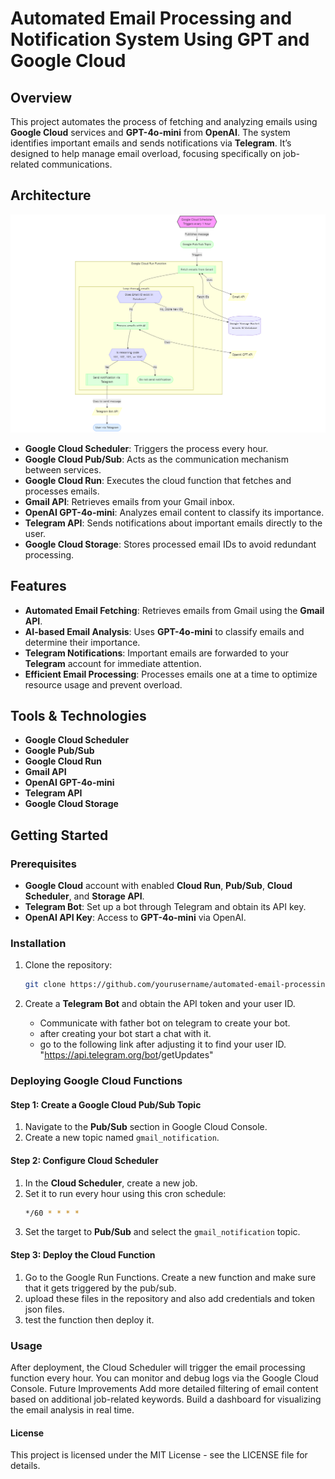 # Automated Email Processing and Notification System Using GPT and Google Cloud

## Overview
This project automates the process of fetching and analyzing emails using **Google Cloud** services and **GPT-4o-mini** from **OpenAI**. The system identifies important emails and sends notifications via **Telegram**. It’s designed to help manage email overload, focusing specifically on job-related communications.

## Architecture

![Architecture Diagram](./architecture-diagram.png)

- **Google Cloud Scheduler**: Triggers the process every hour.
- **Google Cloud Pub/Sub**: Acts as the communication mechanism between services.
- **Google Cloud Run**: Executes the cloud function that fetches and processes emails.
- **Gmail API**: Retrieves emails from your Gmail inbox.
- **OpenAI GPT-4o-mini**: Analyzes email content to classify its importance.
- **Telegram API**: Sends notifications about important emails directly to the user.
- **Google Cloud Storage**: Stores processed email IDs to avoid redundant processing.

## Features
- **Automated Email Fetching**: Retrieves emails from Gmail using the **Gmail API**.
- **AI-based Email Analysis**: Uses **GPT-4o-mini** to classify emails and determine their importance.
- **Telegram Notifications**: Important emails are forwarded to your **Telegram** account for immediate attention.
- **Efficient Email Processing**: Processes emails one at a time to optimize resource usage and prevent overload.

## Tools & Technologies
- **Google Cloud Scheduler**
- **Google Pub/Sub**
- **Google Cloud Run**
- **Gmail API**
- **OpenAI GPT-4o-mini**
- **Telegram API**
- **Google Cloud Storage**

## Getting Started

### Prerequisites
- **Google Cloud** account with enabled **Cloud Run**, **Pub/Sub**, **Cloud Scheduler**, and **Storage API**.
- **Telegram Bot**: Set up a bot through Telegram and obtain its API key.
- **OpenAI API Key**: Access to **GPT-4o-mini** via OpenAI.

### Installation

1. Clone the repository:
    ```bash
    git clone https://github.com/yourusername/automated-email-processing.git
    ``` 

2. Create a **Telegram Bot** and obtain the API token and your user ID.
    - Communicate with father bot on telegram to create your bot.
    - after creating your bot start a chat with it.
    - go to the following link after adjusting it to find your user ID. "https://api.telegram.org/bot<YourBotToken>/getUpdates"
    


### Deploying Google Cloud Functions

#### Step 1: Create a Google Cloud Pub/Sub Topic

1. Navigate to the **Pub/Sub** section in Google Cloud Console.
2. Create a new topic named `gmail_notification`.

#### Step 2: Configure Cloud Scheduler

1. In the **Cloud Scheduler**, create a new job.
2. Set it to run every hour using this cron schedule:
    ```bash
    */60 * * * *
    ```
3. Set the target to **Pub/Sub** and select the `gmail_notification` topic.

#### Step 3: Deploy the Cloud Function

1. Go to the Google Run Functions. Create a new function and make sure that it gets triggered by the pub/sub.
2. upload these files in the repository and also add credentials and token json files.
3. test the function then deploy it.

### Usage
After deployment, the Cloud Scheduler will trigger the email processing function every hour.
You can monitor and debug logs via the Google Cloud Console.
Future Improvements
Add more detailed filtering of email content based on additional job-related keywords.
Build a dashboard for visualizing the email analysis in real time.

#### License
This project is licensed under the MIT License - see the LICENSE file for details.